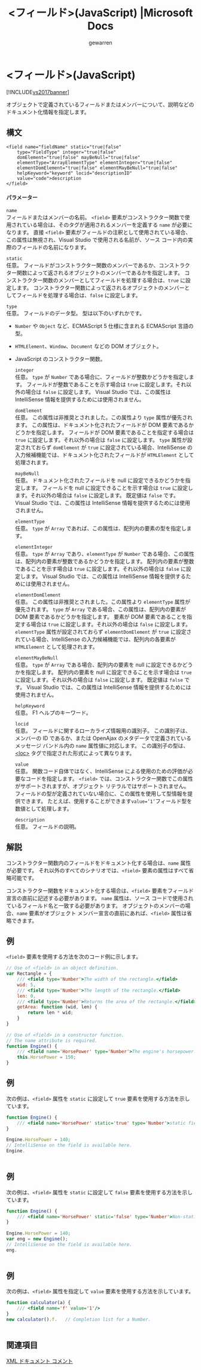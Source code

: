 ﻿---
title: '&lt;フィールド&gt;(JavaScript) |Microsoft Docs'
ms.date: 11/15/2016
ms.prod: visual-studio-dev14
ms.technology: vs-ide-general
ms.topic: conceptual
helpviewer_keywords:
- <field> JavaScript XML tag
- field JavaScript XML tag
ms.assetid: c494bae0-3095-42a3-aa0a-4c415188c65c
caps.latest.revision: 23
author: gewarren
ms.author: gewarren
manager: jillfra
ms.openlocfilehash: b2fe09070261460b7b83f54de44a07cf96d40cf2
ms.sourcegitcommit: 94b3a052fb1229c7e7f8804b09c1d403385c7630
ms.translationtype: MTE95
ms.contentlocale: ja-JP
ms.lasthandoff: 04/23/2019
ms.locfileid: "68181272"
---
# <a name="ltfieldgt-javascript"></a>&lt;フィールド&gt;(JavaScript)
[!INCLUDE[vs2017banner](../includes/vs2017banner.md)]

オブジェクトで定義されているフィールドまたはメンバーについて、説明などのドキュメント化情報を指定します。  
  
## <a name="syntax"></a>構文  
  
```  
<field name="fieldName" static="true|false"  
    type="FieldType" integer="true|false"  
    domElement="true|false" mayBeNull="true|false"  
    elementType="ArrayElementType" elementInteger="true|false"  
    elementDomElement="true|false" elementMayBeNull="true|false"  
    helpKeyword="keyword" locid="descriptionID"  
    value="code">description  
</field>  
```  
  
#### <a name="parameters"></a>パラメーター  
 `name`  
 フィールドまたはメンバーの名前。 `<field>` 要素がコンストラクター関数で使用されている場合は、そのタグが適用されるメンバーを定義する `name` が必要になります。 直接 `<field>` 要素がフィールドの注釈として使用されている場合、この属性は無視され、Visual Studio で使用される名前が、ソース コード内の実際のフィールドの名前になります。  
  
 `static`  
 任意。 フィールドがコンストラクター関数のメンバーであるか、コンストラクター関数によって返されるオブジェクトのメンバーであるかを指定します。 コンストラクター関数のメンバーとしてフィールドを処理する場合は、`true` に設定します。 コンストラクター関数によって返されるオブジェクトのメンバーとしてフィールドを処理する場合は、`false` に設定します。  
  
 `type`  
 任意。 フィールドのデータ型。 型は以下のいずれかです。  
  
- `Number` や `Object` など、ECMAScript 5 仕様に含まれる ECMAScript 言語の型。  
  
- `HTMLElement`、`Window`、`Document` などの DOM オブジェクト。  
  
- JavaScript のコンストラクター関数。  
  
  `integer`  
  任意。 `type` が `Number` である場合に、フィールドが整数かどうかを指定します。 フィールドが整数であることを示す場合は `true` に設定します。それ以外の場合は `false` に設定します。 Visual Studio では、この属性は IntelliSense 情報を提供するためには使用されません。  
  
  `domElement`  
  任意。 この属性は非推奨とされました。この属性より `type` 属性が優先されます。 この属性は、ドキュメント化されたフィールドが DOM 要素であるかどうかを指定します。 フィールドが DOM 要素であることを指定する場合は `true` に設定します。それ以外の場合は `false` に設定します。 `type` 属性が設定されておらず `domElement` が `true` に設定されている場合、IntelliSense の入力候補機能では、ドキュメント化されたフィールドが `HTMLElement` として処理されます。  
  
  `mayBeNull`  
  任意。 ドキュメント化されたフィールドを null に設定できるかどうかを指定します。 フィールドを null に設定できることを示す場合は `true` に設定します。それ以外の場合は `false` に設定します。 既定値は `false` です。 Visual Studio では、この属性は IntelliSense 情報を提供するためには使用されません。  
  
  `elementType`  
  任意。 `type` が `Array` であれば、この属性は、配列内の要素の型を指定します。  
  
  `elementInteger`  
  任意。 `type` が `Array` であり、`elementType` が `Number` である場合、この属性は、配列内の要素が整数であるかどうかを指定します。 配列内の要素が整数であることを示す場合は `true` に設定します。それ以外の場合は `false` に設定します。 Visual Studio では、この属性は IntelliSense 情報を提供するためには使用されません。  
  
  `elementDomElement`  
  任意。 この属性は非推奨とされました。この属性より `elementType` 属性が優先されます。 `type` が `Array` である場合、この属性は、配列内の要素が DOM 要素であるかどうかを指定します。 要素が DOM 要素であることを指定する場合は `true` に設定します。それ以外の場合は `false` に設定します。 `elementType` 属性が設定されておらず `elementDomElement` が `true` に設定されている場合、IntelliSense の入力候補機能では、配列内の各要素が `HTMLElement` として処理されます。  
  
  `elementMayBeNull`  
  任意。 `type` が `Array` である場合、配列内の要素を null に設定できるかどうかを指定します。 配列内の要素を null に設定できることを示す場合は `true` に設定します。それ以外の場合は `false` に設定します。 既定値は `false` です。 Visual Studio では、この属性は IntelliSense 情報を提供するためには使用されません。  
  
  `helpKeyword`  
  任意。 F1 ヘルプのキーワード。  
  
  `locid`  
  任意。 フィールドに関するローカライズ情報用の識別子。 この識別子は、メンバーの ID であるか、または OpenAjax のメタデータで定義されているメッセージ バンドル内の `name` 属性値に対応します。 この識別子の型は、[\<loc>](../ide/loc-javascript.md) タグで指定された形式によって異なります。  
  
  `value`  
  任意。 関数コード自体ではなく、IntelliSense による使用のための評価が必要なコードを指定します。 `<field>` では、コンストラクター関数でこの属性がサポートされますが、オブジェクト リテラルではサポートされません。 フィールドの型が定義されていない場合に、この属性を使用して型情報を提供できます。 たとえば、使用することができます`value=’1’`フィールド型を数値として処理します。  
  
  `description`  
  任意。 フィールドの説明。  
  
## <a name="remarks"></a>解説  
 コンストラクター関数内のフィールドをドキュメント化する場合は、`name` 属性が必要です。 それ以外のすべてのシナリオでは、`<field>` 要素の属性はすべて省略可能です。  
  
 コンストラクター関数をドキュメント化する場合は、`<field>` 要素をフィールド宣言の直前に記述する必要があります。 `name` 属性は、ソース コードで使用されているフィールド名と一致する必要があります。 オブジェクトのメンバーの場合、`name` 要素がオブジェクト メンバー宣言の直前にあれば、`<field>` 属性は省略できます。  
  
## <a name="example"></a>例  
 `<field>` 要素を使用する方法を次のコード例に示します。  
  
```javascript  
// Use of <field> in an object definition.  
var Rectangle = {  
    /// <field type='Number'>The width of the rectangle.</field>  
    wid: 5,  
    /// <field type='Number'>The length of the rectangle.</field>  
    len: 0,  
    /// <field type='Number'>Returns the area of the rectangle.</field>  
    getArea: function (wid, len) {  
        return len * wid;  
    }  
}  
  
// Use of <field> in a constructor function.  
// The name attribute is required.  
function Engine() {  
    /// <field name='HorsePower' type='Number'>The engine's horsepower.</field>  
    this.HorsePower = 150;  
}  
```  
  
## <a name="example"></a>例  
 次の例は、`<field>` 属性を `static` に設定して `true` 要素を使用する方法を示しています。  
  
```javascript  
function Engine() {  
    /// <field name='HorsePower' static='true' type='Number'>static field desc.</field>  
}  
  
Engine.HorsePower = 140;  
// IntelliSense on the field is available here.  
Engine.  
  
```  
  
## <a name="example"></a>例  
 次の例は、`<field>` 属性を `static` に設定して `false` 要素を使用する方法を示しています。  
  
```javascript  
function Engine() {  
    /// <field name='HorsePower' static='false' type='Number'>Non-static field desc.</field>  
}  
  
Engine.HorsePower = 140;  
var eng = new Engine();  
// IntelliSense on the field is available here.  
eng.  
  
```  
  
## <a name="example"></a>例  
 次の例は、`<field>` 属性を指定して `value` 要素を使用する方法を示しています。  
  
```javascript  
function calculator(a) {  
    /// <field name='f' value='1'/>  
}  
new calculator().f.   // Completion list for a Number.  
  
```  
  
## <a name="see-also"></a>関連項目
 [XML ドキュメント コメント](../ide/xml-documentation-comments-javascript.md)
